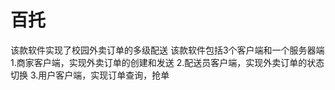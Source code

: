 # 百托
该款软件实现了校园外卖订单的多级配送 该款软件包括3个客户端和一个服务器端
1.商家客户端，实现外卖订单的创建和发送 
2.配送员客户端，实现外卖订单的状态切换 
3.用户客户端，实现订单查询，抢单
